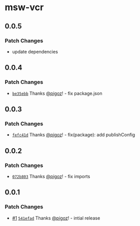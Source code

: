 # msw-vcr

## 0.0.5

### Patch Changes

- update dependencies

## 0.0.4

### Patch Changes

- [`be35ebb`](https://github.com/pigoz/msw-vcr/commit/be35ebbca564c1ef308f90ec8d5b678fec907470) Thanks [@pigoz](https://github.com/pigoz)! - fix package.json

## 0.0.3

### Patch Changes

- [`fefc41d`](https://github.com/pigoz/msw-vcr/commit/fefc41d938a94a4d30193b5fe1782b54d3273932) Thanks [@pigoz](https://github.com/pigoz)! - fix(package): add publishConfig

## 0.0.2

### Patch Changes

- [`072b803`](https://github.com/pigoz/msw-vcr/commit/072b8032f8ed9d6d4094e26680a1b6e2cb2896ea) Thanks [@pigoz](https://github.com/pigoz)! - fix imports

## 0.0.1

### Patch Changes

- [#1](https://github.com/pigoz/msw-vcr/pull/1) [`541efad`](https://github.com/pigoz/msw-vcr/commit/541efadd072cfd71b5bc88edde68fd62628178cd) Thanks [@pigoz](https://github.com/pigoz)! - intial release
